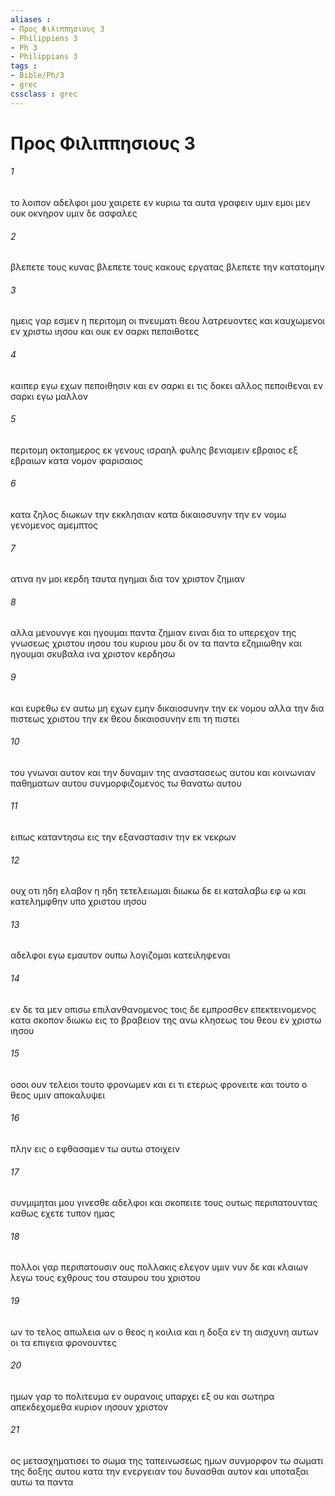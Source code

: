 ```yaml
---
aliases : 
- Προς Φιλιππησιους 3
- Philippiens 3
- Ph 3
- Philippians 3
tags : 
- Bible/Ph/3
- grec
cssclass : grec
---
```


# Προς Φιλιππησιους 3

###### 1
το λοιπον αδελφοι μου χαιρετε εν κυριω τα αυτα γραφειν υμιν εμοι μεν ουκ οκνηρον υμιν δε ασφαλες
###### 2
βλεπετε τους κυνας βλεπετε τους κακους εργατας βλεπετε την κατατομην
###### 3
ημεις γαρ εσμεν η περιτομη οι πνευματι θεου λατρευοντες και καυχωμενοι εν χριστω ιησου και ουκ εν σαρκι πεποιθοτες
###### 4
καιπερ εγω εχων πεποιθησιν και εν σαρκι ει τις δοκει αλλος πεποιθεναι εν σαρκι εγω μαλλον
###### 5
περιτομη οκταημερος εκ γενους ισραηλ φυλης βενιαμειν εβραιος εξ εβραιων κατα νομον φαρισαιος
###### 6
κατα ζηλος διωκων την εκκλησιαν κατα δικαιοσυνην την εν νομω γενομενος αμεμπτος
###### 7
ατινα ην μοι κερδη ταυτα ηγημαι δια τον χριστον ζημιαν
###### 8
αλλα μενουνγε και ηγουμαι παντα ζημιαν ειναι δια το υπερεχον της γνωσεως χριστου ιησου του κυριου μου δι ον τα παντα εζημιωθην και ηγουμαι σκυβαλα ινα χριστον κερδησω
###### 9
και ευρεθω εν αυτω μη εχων εμην δικαιοσυνην την εκ νομου αλλα την δια πιστεως χριστου την εκ θεου δικαιοσυνην επι τη πιστει
###### 10
του γνωναι αυτον και την δυναμιν της αναστασεως αυτου και κοινωνιαν παθηματων αυτου συνμορφιζομενος τω θανατω αυτου
###### 11
ειπως καταντησω εις την εξαναστασιν την εκ νεκρων
###### 12
ουχ οτι ηδη ελαβον η ηδη τετελειωμαι διωκω δε ει καταλαβω εφ ω και κατελημφθην υπο χριστου ιησου
###### 13
αδελφοι εγω εμαυτον ουπω λογιζομαι κατειληφεναι
###### 14
εν δε τα μεν οπισω επιλανθανομενος τοις δε εμπροσθεν επεκτεινομενος κατα σκοπον διωκω εις το βραβειον της ανω κλησεως του θεου εν χριστω ιησου
###### 15
οσοι ουν τελειοι τουτο φρονωμεν και ει τι ετερως φρονειτε και τουτο ο θεος υμιν αποκαλυψει
###### 16
πλην εις ο εφθασαμεν τω αυτω στοιχειν
###### 17
συνμιμηται μου γινεσθε αδελφοι και σκοπειτε τους ουτως περιπατουντας καθως εχετε τυπον ημας
###### 18
πολλοι γαρ περιπατουσιν ους πολλακις ελεγον υμιν νυν δε και κλαιων λεγω τους εχθρους του σταυρου του χριστου
###### 19
ων το τελος απωλεια ων ο θεος η κοιλια και η δοξα εν τη αισχυνη αυτων οι τα επιγεια φρονουντες
###### 20
ημων γαρ το πολιτευμα εν ουρανοις υπαρχει εξ ου και σωτηρα απεκδεχομεθα κυριον ιησουν χριστον
###### 21
ος μετασχηματισει το σωμα της ταπεινωσεως ημων συνμορφον τω σωματι της δοξης αυτου κατα την ενεργειαν του δυνασθαι αυτον και υποταξαι αυτω τα παντα
